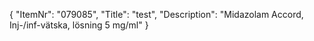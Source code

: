 {
  "ItemNr": "079085",
  "Title": "test",
  "Description": "Midazolam Accord, Inj-/inf-vätska, lösning 5 mg/ml"
}